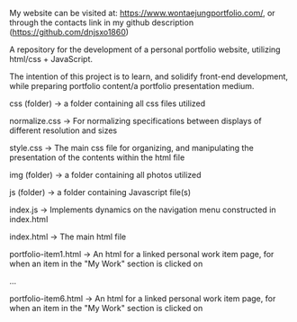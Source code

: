 My website can be visited at: https://www.wontaejungportfolio.com/, or through the contacts link in my github description (https://github.com/dnjsxo1860)

A repository for the development of a personal portfolio website, utilizing html/css + JavaScript.

The intention of this project is to learn, and solidify front-end development, while preparing portfolio content/a portfolio presentation medium.

css (folder) -> a folder containing all css files utilized
  
  normalize.css -> For normalizing specifications between displays of different resolution and sizes

  style.css -> The main css file for organizing, and manipulating the presentation of the contents within the html file

img (folder) -> a folder containing all photos utilized

js (folder) -> a folder containing Javascript file(s)

  index.js -> Implements dynamics on the navigation menu constructed in index.html

index.html -> The main html file

portfolio-item1.html -> An html for a linked personal work item page, for when an item in the "My Work" section is clicked on

...

portfolio-item6.html -> An html for a linked personal work item page, for when an item in the "My Work" section is clicked on
